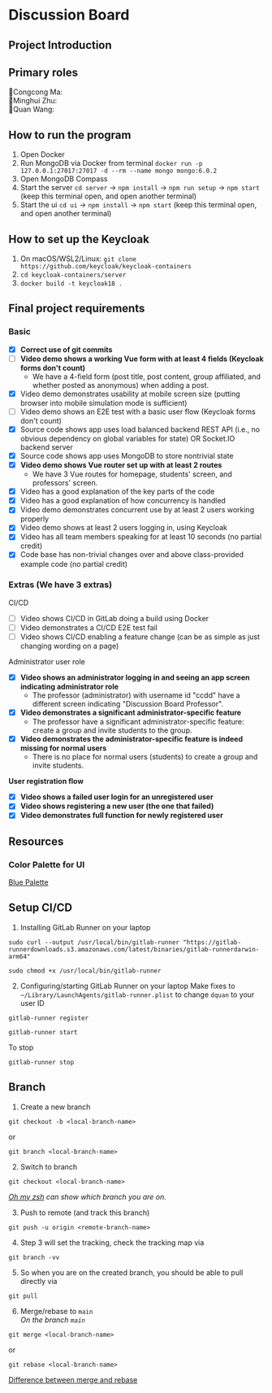 # Discussion Board 

## Project Introduction

## Primary roles
🐎Congcong Ma:  
🐷Minghui Zhu:  
🍄Quan Wang: 

## How to run the program
1. Open Docker
2. Run MongoDB via Docker from terminal `docker run -p 127.0.0.1:27017:27017 -d --rm --name mongo mongo:6.0.2`
3. Open MongoDB Compass
4. Start the server `cd server` -> `npm install` -> `npm run setup` -> `npm start` (keep this terminal open, and open another terminal)
5. Start the ui `cd ui` -> `npm install` -> `npm start` (keep this terminal open, and open another terminal)

## How to set up the Keycloak
1. On macOS/WSL2/Linux: `git clone https://github.com/keycloak/keycloak-containers`
2. `cd keycloak-containers/server`
3. `docker build -t keycloak18 .`

## Final project requirements

### Basic
- [x] **Correct use of git commits**
- [ ] **Video demo shows a working Vue form with at least 4 fields (Keycloak forms don't count)**
    - We have a 4-field form (post title, post content, group affiliated, and whether posted as anonymous) when adding a post. 
- [x] Video demo demonstrates usability at mobile screen size (putting browser into mobile simulation mode is sufficient)
- [ ] Video demo shows an E2E test with a basic user flow (Keycloak forms don't count)
- [x] Source code shows app uses load balanced backend REST API (i.e., no obvious dependency on global variables for state) OR Socket.IO backend server
- [x] Source code shows app uses MongoDB to store nontrivial state
- [x] **Video demo shows Vue router set up with at least 2 routes**
    - We have 3 Vue routes for homepage, students' screen, and professors' screen.
- [x] Video has a good explanation of the key parts of the code
- [x] Video has a good explanation of how concurrency is handled
- [x] Video demo demonstrates concurrent use by at least 2 users working properly
- [x] Video demo shows at least 2 users logging in, using Keycloak
- [x] Video has all team members speaking for at least 10 seconds (no partial credit)
- [x] Code base has non-trivial changes over and above class-provided example code (no partial credit)
### Extras (We have 3 extras)
CI/CD
- [ ] Video shows CI/CD in GitLab doing a build using Docker
- [ ] Video demonstrates a CI/CD E2E test fail
- [ ] Video shows CI/CD enabling a feature change (can be as simple as just changing wording on a
page)

Administrator user role
- [x] **Video shows an administrator logging in and seeing an app screen indicating administrator role**
    - The professor (administrator) with username id "ccdd" have a different screen indicating "Discussion Board Professor".
- [x] **Video demonstrates a significant administrator-specific feature**
    - The professor have a significant administrator-specific feature: create a group and invite students to the group.
- [x] **Video demonstrates the administrator-specific feature is indeed missing for normal users**
    - There is no place for normal users (students) to create a group and invite students.

**User registration flow**
- [x] **Video shows a failed user login for an unregistered user**
- [x] **Video shows registering a new user (the one that failed)**
- [x] **Video demonstrates full function for newly registered user**

## Resources
### Color Palette for UI
[Blue Palette](https://coolors.co/palette/03045e-023e8a-0077b6-0096c7-00b4d8-48cae4-90e0ef-ade8f4-caf0f8)
## Setup CI/CD
1. Installing GitLab Runner on your laptop
```
sudo curl --output /usr/local/bin/gitlab-runner "https://gitlab-runnerdownloads.s3.amazonaws.com/latest/binaries/gitlab-runnerdarwin-arm64"
```
```
sudo chmod +x /usr/local/bin/gitlab-runner
```
2. Configuring/starting GitLab Runner on your laptop
Make fixes to `~/Library/LaunchAgents/gitlab-runner.plist` to change `dquan` to your user ID
```
gitlab-runner register
```
```
gitlab-runner start
```
To stop
```
gitlab-runner stop
```


## Branch
1. Create a new branch
```
git checkout -b <local-branch-name>
```
or 
```
git branch <local-branch-name>
```

2. Switch to branch 
```
git checkout <local-branch-name>
```

*[Oh my zsh](https://ohmyz.sh/) can show which branch you are on.*

3. Push to remote (and track this branch)
```
git push -u origin <remote-branch-name>
```

4. Step 3 will set the tracking, check the tracking map via 
```
git branch -vv
``` 

5. So when you are on the created branch, you should be able to pull directly via 
```
git pull
```

6. Merge/rebase to `main`  
*On the branch `main`*
```
git merge <local-branch-name>
```
or 
```
git rebase <local-branch-name>
```

[Difference between merge and rebase](https://www.atlassian.com/git/tutorials/merging-vs-rebasing)
